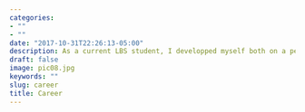 ```yaml
---
categories:
- ""
- ""
date: "2017-10-31T22:26:13-05:00"
description: As a current LBS student, I developped myself both on a personal and professional level by holding leadership positions in several student societies and by contributing to the success of the companies I worked in. I am very passionate about investments and finance and I see it as a great opportunity to help stakeholders and clients achieve their goals.
draft: false
image: pic08.jpg
keywords: ""
slug: career
title: Career
---
```


